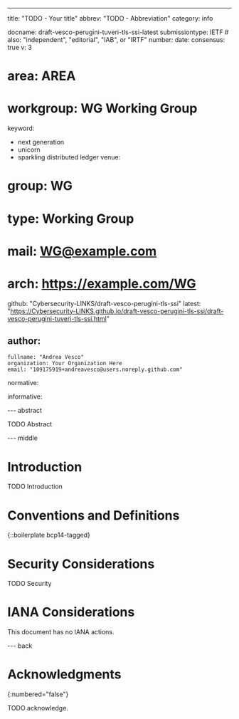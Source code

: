 ---
title: "TODO - Your title"
abbrev: "TODO - Abbreviation"
category: info

docname: draft-vesco-perugini-tuveri-tls-ssi-latest
submissiontype: IETF  # also: "independent", "editorial", "IAB", or "IRTF"
number:
date:
consensus: true
v: 3
# area: AREA
# workgroup: WG Working Group
keyword:
 - next generation
 - unicorn
 - sparkling distributed ledger
venue:
#  group: WG
#  type: Working Group
#  mail: WG@example.com
#  arch: https://example.com/WG
  github: "Cybersecurity-LINKS/draft-vesco-perugini-tls-ssi"
  latest: "https://Cybersecurity-LINKS.github.io/draft-vesco-perugini-tls-ssi/draft-vesco-perugini-tuveri-tls-ssi.html"

author:
 -
    fullname: "Andrea Vesco"
    organization: Your Organization Here
    email: "109175919+andreavesco@users.noreply.github.com"

normative:

informative:


--- abstract

TODO Abstract


--- middle

# Introduction

TODO Introduction


# Conventions and Definitions

{::boilerplate bcp14-tagged}


# Security Considerations

TODO Security


# IANA Considerations

This document has no IANA actions.


--- back

# Acknowledgments
{:numbered="false"}

TODO acknowledge.
